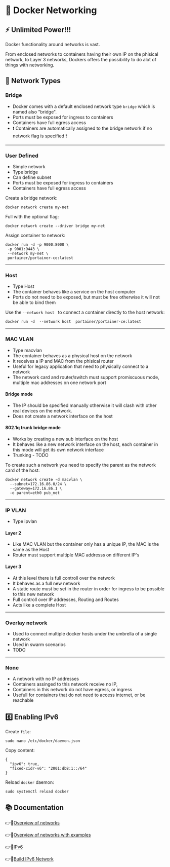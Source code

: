 #  :electric_plug: Docker Networking 

## :zap: Unlimited Power!!!

Docker functionality around networks is vast. 

From enclosed networks to containers having their own IP on the phisical network,  to Layer 3 networks, Dockers offers
the possibility to do alot of things with networking.


## :abacus: Network Types

### Bridge 
* Docker comes with a default enclosed network type `bridge` which is named also "bridge".
* Ports must be exposed for ingress to containers
* Containers have full egress access
* :exclamation: Containers are automatically assigned to the bridge network if no network flag is specified :exclamation:

---
### User Defined
* Simple network
* Type bridge
* Can define subnet
* Ports must be exposed for ingress to containers
* Containers have full egress access

Create a bridge network:
```
docker network create my-net
```
Full with the optional flag: 
```
docker network create --driver bridge my-net  
```
Assign container to network:
```
docker run -d -p 9000:8000 \
 -p 9001:9443 \
 --network my-net \
 portainer/portainer-ce:latest
```
---
### Host 
* Type Host
* The container behaves like a service on the host computer
* Ports do not need to be exposed, but must be free otherwise it will not be able to bind them

Use the `--network host ` to connect a container directly to the host network:
```
docker run -d  --network host  portainer/portainer-ce:latest
```

---
### MAC VLAN
* Type macvlan
* The container behaves as a physical host on the network
* It receives a IP and MAC from the phisical router
* Useful for legacy application that need to physically connect to a network
* The network card and router/switch must support promiscuous mode, multiple mac addresses on one network port


#### Bridge mode
* The IP should be specified manually otherwise it will clash with other real devices on the network.
* Does not create a network interface on the host

#### 802.1q trunk bridge mode
* Works by creating a new sub interface on the host
* It behaves like a new network interface on the host, each container in this mode will get its own network interface
* Trunking - TODO

To create such a network you need to specify the parent as the network card of the host:
```
docker network create -d macvlan \
  --subnet=172.16.86.0/24 \
  --gateway=172.16.86.1 \
  -o parent=eth0 pub_net
```
---
### IP VLAN

* Type ipvlan

#### Layer 2
* Like MAC VLAN but the container only has a unique IP, the MAC is the same as the Host
* Router must support multiple MAC addresss on different IP's

#### Layer 3
* At this level there is full controll over the network
* It behaves as a full new network 
* A static route must be set in the router in order for ingress to be possible to this new network
* Full controll over IP addresses, Routing and Routes
* Acts like a complete Host

---
### Overlay network
* Used to connect multiple docker hosts under the umbrella of a single network
* Used in swarm scenarios
* TODO
---
### None
* A network with no IP addresses
* Containers assinged to this network receive no IP,
* Containers in this network do not have egress, or ingress
* Usefull for containers that do not need to access internet, or be reachable

## :six: Enabling IPv6
Create `file`:
```
sudo nano /etc/docker/daemon.json
```
Copy content:
```
{
  "ipv6": true,
  "fixed-cidr-v6": "2001:db8:1::/64"
}
```
Reload `docker` daemon:
```
sudo systemctl reload docker
```

## :books: Documentation

:point_right::link:[Overview of networks](https://docs.docker.com/network/)

:point_right::link:[Overview of networks with examples](https://www.youtube.com/watch?v=bKFMS5C4CG0)

:point_right::link:[IPv6](https://docs.docker.com/config/daemon/ipv6/)

:point_right::link:[Build IPv6 Network](https://dev.to/joeneville_/build-a-docker-ipv6-network-dfj)